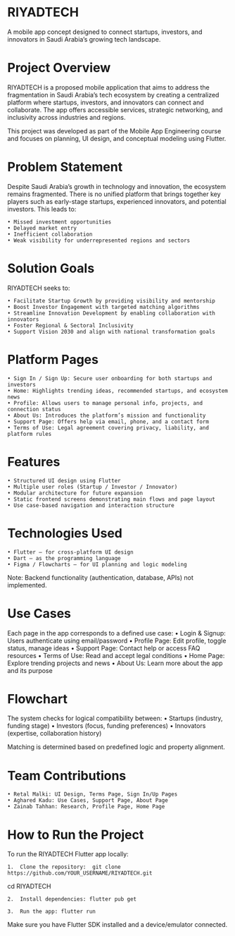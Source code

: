 # RIYADTECH
A mobile app concept designed to connect startups, investors, and innovators in Saudi Arabia’s growing tech landscape.

# Project Overview

RIYADTECH is a proposed mobile application that aims to address the fragmentation in Saudi Arabia’s tech ecosystem by creating a centralized platform where startups, investors, and innovators can connect and collaborate. The app offers accessible services, strategic networking, and inclusivity across industries and regions.

This project was developed as part of the Mobile App Engineering course and focuses on planning, UI design, and conceptual modeling using Flutter.

# Problem Statement

Despite Saudi Arabia’s growth in technology and innovation, the ecosystem remains fragmented. There is no unified platform that brings together key players such as early-stage startups, experienced innovators, and potential investors. This leads to:

	• Missed investment opportunities
	• Delayed market entry
	• Inefficient collaboration
	• Weak visibility for underrepresented regions and sectors

# Solution Goals

RIYADTECH seeks to:

	• Facilitate Startup Growth by providing visibility and mentorship
	• Boost Investor Engagement with targeted matching algorithms
	• Streamline Innovation Development by enabling collaboration with innovators
	• Foster Regional & Sectoral Inclusivity
	• Support Vision 2030 and align with national transformation goals

 # Platform Pages
 
	• Sign In / Sign Up: Secure user onboarding for both startups and investors
	• Home: Highlights trending ideas, recommended startups, and ecosystem news
	• Profile: Allows users to manage personal info, projects, and connection status
	• About Us: Introduces the platform’s mission and functionality
	• Support Page: Offers help via email, phone, and a contact form
	• Terms of Use: Legal agreement covering privacy, liability, and platform rules

 # Features
 
	• Structured UI design using Flutter
	• Multiple user roles (Startup / Investor / Innovator)
	• Modular architecture for future expansion
	• Static frontend screens demonstrating main flows and page layout
	• Use case-based navigation and interaction structure

#  Technologies Used
 
	• Flutter – for cross-platform UI design
	• Dart – as the programming language
	• Figma / Flowcharts – for UI planning and logic modeling

Note: Backend functionality (authentication, database, APIs) not implemented.

# Use Cases

Each page in the app corresponds to a defined use case:
	• Login & Signup: Users authenticate using email/password
	• Profile Page: Edit profile, toggle status, manage ideas
	• Support Page: Contact help or access FAQ resources
	• Terms of Use: Read and accept legal conditions
	• Home Page: Explore trending projects and news
	• About Us: Learn more about the app and its purpose

# Flowchart

The system checks for logical compatibility between:
	• Startups (industry, funding stage)
	• Investors (focus, funding preferences)
	• Innovators (expertise, collaboration history)

Matching is determined based on predefined logic and property alignment.

# Team Contributions

	• Retal Malki: UI Design, Terms Page, Sign In/Up Pages
	• Aghared Kadu: Use Cases, Support Page, About Page
	• Zainab Tahhan: Research, Profile Page, Home Page

 # How to Run the Project

To run the RIYADTECH Flutter app locally:

	1.	Clone the repository:  git clone https://github.com/YOUR_USERNAME/RIYADTECH.git
cd RIYADTECH

	2.	Install dependencies: flutter pub get

 	3.	Run the app: flutter run

  Make sure you have Flutter SDK installed and a device/emulator connected.

